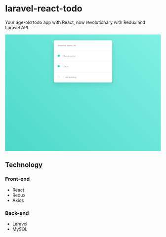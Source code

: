 # laravel-react-todo

Your age-old todo app with React, now revolutionary with Redux and Laravel API.

![](screenshot.png)

## Technology

### Front-end

- React
- Redux
- Axios

### Back-end

- Laravel
- MySQL

